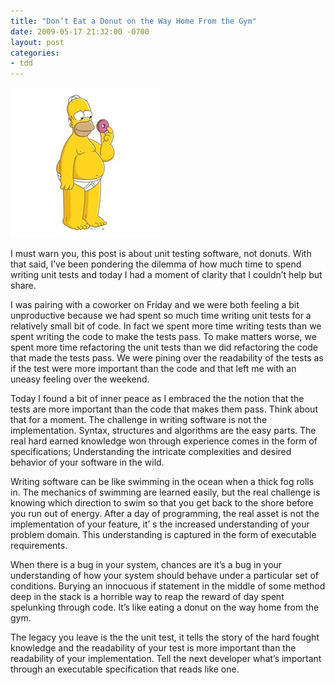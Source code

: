 ```yaml
---
title: "Don’t Eat a Donut on the Way Home From the Gym"
date: 2009-05-17 21:32:00 -0700
layout: post
categories:
- tdd
---
```


<img class="right" src="/images/posts/homer-donut-thumb.jpg">

I must warn you, this post is about unit testing software, not donuts. With that said, I’ve been pondering the dilemma of how much time to spend writing unit tests and today I had a moment of clarity that I couldn’t help but share.

I was pairing with a coworker on Friday and we were both feeling a bit unproductive because we had spent so much time writing unit tests for a relatively small bit of code. In fact we spent more time writing tests than we spent writing the code to make the tests pass. To make matters worse, we spent more time refactoring the unit tests than we did refactoring the code that made the tests pass. We were pining over the readability of the tests as if the test were more important than the code and that left me with an uneasy feeling over the weekend.

Today I found a bit of inner peace as I embraced the the notion that the tests are more important than the code that makes them pass. Think about that for a moment. The challenge in writing software is not the implementation. Syntax, structures and algorithms are the easy parts. The real hard earned knowledge won through experience comes in the form of specifications; Understanding the intricate complexities and desired behavior of your software in the wild.

Writing software can be like swimming in the ocean when a thick fog rolls in. The mechanics of swimming are learned easily, but the real challenge is knowing which direction to swim so that you get back to the shore before you run out of energy. After a day of programming, the real asset is not the implementation of your feature, it’ s the increased understanding of your problem domain. This understanding is captured in the form of executable requirements.

When there is a bug in your system, chances are it’s a bug in your understanding of how your system should behave under a particular set of conditions. Burying an innocuous if statement in the middle of some method deep in the stack is a horrible way to reap the reward of day spent spelunking through code. It’s like eating a donut on the way home from the gym.

The legacy you leave is the the unit test, it tells the story of the hard fought knowledge and the readability of your test is more important than the readability of your implementation. Tell the next developer what’s important through an executable specification that reads like one.
